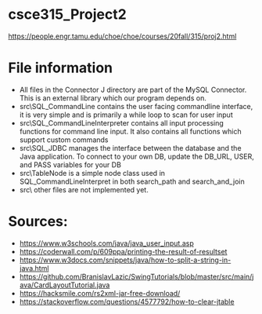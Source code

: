 # csce315_Project2
https://people.engr.tamu.edu/choe/choe/courses/20fall/315/proj2.html

# File information
* All files in the Connector J directory are part of the MySQL Connector. This is an external library which our program depends on.
* src\SQL_CommandLine contains the user facing commandline interface, it is very simple and is primarily a while loop to scan for user input
* src\SQL_CommandLineInterpreter contains all input processing functions for command line input. It also contains all functions which support custom commands
* src\SQL_JDBC manages the interface between the database and the Java application. To connect to your own DB, update the DB_URL, USER, and PASS variables for your DB
* src\TableNode is a simple node class used in SQL_CommandLineInterpret in both search_path and search_and_join
* src\ other files are not implemented yet.

# Sources:
* https://www.w3schools.com/java/java_user_input.asp
* https://coderwall.com/p/609ppa/printing-the-result-of-resultset
* https://www.w3docs.com/snippets/java/how-to-split-a-string-in-java.html
* https://github.com/BranislavLazic/SwingTutorials/blob/master/src/main/java/CardLayoutTutorial.java
* https://hacksmile.com/rs2xml-jar-free-download/
* https://stackoverflow.com/questions/4577792/how-to-clear-jtable
